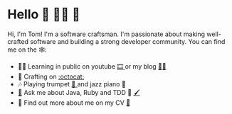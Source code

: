 # Hello 👋 🧑‍💻 🚀

Hi, I'm Tom! I'm a software craftsman. I'm passionate about making well-crafted software and building a strong developer community. 
You can find me on the 🕸️:

- 👨‍🏫  Learning in public on youtube  <a href="https://youtu.be/08AnQ3UxudY">🎞️ </a> or my blog <a href="https://tomcraftsman.xyz/">✍🏻 </a>
- 🧰  Crafting on <a href="https://github.com/TomSpencerLondon">:octocat:</a> 
- 🎶  Playing trumpet <a href="https://www.youtube.com/watch?v=oY3XAV5X0cs">🎺 </a> and jazz piano 🎹
- [🙋](mailto:tomspencerlondon@gmail.com) Ask me about Java, Ruby and TDD 🎨 [🖌️](mailto:tomspencerlondon@gmail.com)
- 📰  Find out more about me on my CV <a href="https://github.com/TomSpencerLondon/CV">🎉</a>
